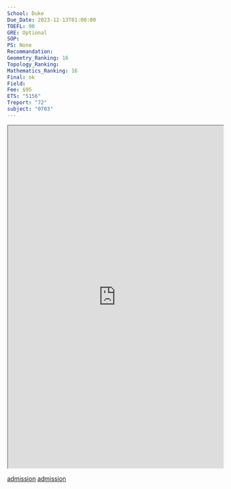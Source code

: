 ```yaml
---
School: Duke
Due_Date: 2023-12-13T01:00:00
TOEFL: 90
GRE: Optional
SOP: 
PS: None
Recommandation: 
Geometry_Ranking: 16
Topology_Ranking: 
Mathematics_Ranking: 16
Final: ok
Field: 
Fee: $95
ETS: "5156"
Treport: "72"
subject: "0703"
---
```

<iframe
height=800,
width=100%,
src="https://gradschool.duke.edu/academics/programs-degrees/mathematics/"></iframe>

[admission](https://gradschool.duke.edu/academics/programs-degrees/mathematics/)
[admission](https://applygp.duke.edu/apply/?sr=20c77395-c3b2-4783-89aa-0425834dd26c)
